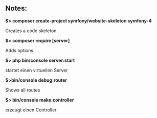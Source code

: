## Notes:

**$> composer create-project symfony/website-skeleton symfony-4**

Creates a code skeleton

**$> composer require [server]**

Adds options 

**$> php bin/console server:start**

startet einen virtuellen Server

**$>bin/console debug:router**

Shows all routes

**$> bin/console make:controller**

erzeugt einen Controller
